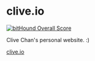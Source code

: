 clive.io
========

[![bitHound Overall Score](https://www.bithound.io/github/cchan/clive.io/badges/score.svg)](https://www.bithound.io/github/cchan/clive.io)

Clive Chan's personal website. :)

[clive.io](https://clive.io)
